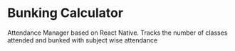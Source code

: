 # Bunking Calculator
Attendance Manager  based on React Native.
Tracks the number of classes attended and bunked with subject wise attendance
